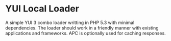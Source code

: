 YUI Local Loader
================

A simple YUI 3 combo loader writting in PHP 5.3 with minimal dependencies.  The loader
should work in a friendly manner with existing applications and frameworks.  APC is 
optionally used for caching responses.
